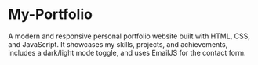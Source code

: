# My-Portfolio
A modern and responsive personal portfolio website built with HTML, CSS, and JavaScript. It showcases my skills, projects, and achievements, includes a dark/light mode toggle, and uses EmailJS for the contact form.
